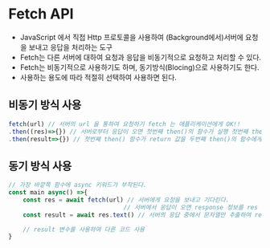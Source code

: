 # Fetch API
- JavaScript 에서 직접 Http 프로토콜을 사용하여 (Background에서)서버에 요청을 보내고 응답을 처리하는 도구
- Fetch는 다른 서버에 대하여 요청과 응답을 비동기적으로 요청하고 처리할 수 있다.
- Fetch는 비동기적으로 사용하기도 하며, 동기방식(Blocing)으로 사용하기도 한다.
- 사용하는 용도에 따라 적절히 선택하여 사용하면 된다.

## 비동기 방식 사용
```js
fetch(url) // 서버의 url 을 통하여 요청하기 fetch 는 애플리케이션에게 OK!!
.then((res)=>{}) // 서버로부터 응답이 오면 첫번째 then()의 함수가 실행 첫번째 then() 함수에는 결과를 return하도록 코딩
.then(result=>{}) // 첫번째 then() 함수가 return 값을 두번째 then()의 함수에게 전달하고 실행
``` 

## 동기 방식 사용
```js
// 가장 바깥쪽 함수에 async 키워드가 부착된다.
const main async() =>{
	const res = await fetch(url) // 서버에게 요청을 보내고 기다린다.
								// 서버에서 응답이 오면 response 정보를 res 변수에 할당
	const result = await res.text() // 서버의 응답 중에서 문자열만 추출하여 result 변수에 할당

	// result 변수를 사용하여 다른 코드 사용
}
```